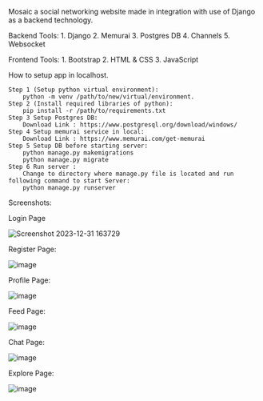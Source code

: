 Mosaic a social networking website made in integration with use of Django as a backend technology. 

Backend Tools:
     1. Django
     2. Memurai
     3. Postgres DB
     4. Channels
     5. Websocket

Frontend Tools:
    1. Bootstrap
    2. HTML & CSS
    3. JavaScript

How to setup app in localhost.

    Step 1 (Setup python virtual environment):
        python -m venv /path/to/new/virtual/environment.
    Step 2 (Install required libraries of python):
        pip install -r /path/to/requirements.txt
    Step 3 Setup Postgres DB:
        Download Link : https://www.postgresql.org/download/windows/
    Step 4 Setup memurai service in local:
        Download Link : https://www.memurai.com/get-memurai
    Step 5 Setup DB before starting server:
        python manage.py makemigrations
        python manage.py migrate
    Step 6 Run server :
        Change to directory where manage.py file is located and run following command to start Server:
        python manage.py runserver


Screenshots:

Login Page

![Screenshot 2023-12-31 163729](https://github.com/Aditya093/Mosaic/assets/90855562/ac4d46a8-11c8-4ddc-bfb6-81df2291204a)

Register Page:

![image](https://github.com/Aditya093/Mosaic/assets/90855562/2bcdc505-c623-4f97-8bae-d18a49c58b82)

Profile Page:

![image](https://github.com/Aditya093/Mosaic/assets/90855562/20e2f343-9f58-4288-a06b-4ea69e6158a5)

Feed Page:

![image](https://github.com/Aditya093/Mosaic/assets/90855562/a33afb3a-2e67-4db7-997e-cedaccf90f01)

Chat Page:

![image](https://github.com/Aditya093/Mosaic/assets/90855562/c7b8f795-8a12-49ff-bd45-c1572e009db9)

Explore Page:

![image](https://github.com/Aditya093/Mosaic/assets/90855562/6450f5b6-a9ab-47a6-b560-e94802cdebbe)



        
        

    
        
